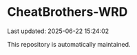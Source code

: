 # CheatBrothers-WRD

Last updated: 2025-06-22 15:24:02

This repository is automatically maintained.
